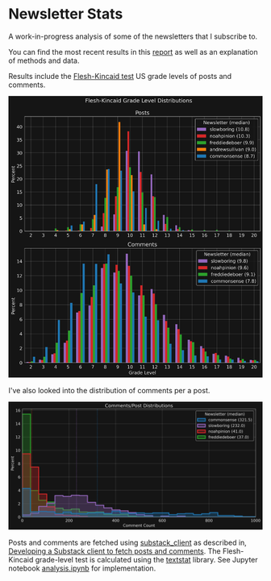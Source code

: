 # Newsletter Stats

A work-in-progress analysis of some of the newsletters that I subscribe to.

You can find the most recent results in this [report](https://matthagy.github.io/newsletter_stats/report)
as well as an explanation of methods and data.

Results include the [Flesh-Kincaid test](https://en.wikipedia.org/wiki/Flesch%E2%80%93Kincaid_readability_tests#Flesch%E2%80%93Kincaid_grade_level)
US grade levels of posts and comments.

![Grade level distributions](docs/fig/grade_level_dists.png)

I've also looked into the distribution of comments per a post.

![Comments per a post distributions](docs/fig/post_comments_dists.png)

Posts and comments are fetched using [substack_client](https://github.com/matthagy/substack_client) as described in,
[Developing a Substack client to fetch posts and comments](https://matthagy.substack.com/p/developing-a-custom-substack-front).
The Flesh-Kincaid grade-level test is calculated using the [textstat](https://github.com/textstat/textstat) library.
See Jupyter notebook [analysis.ipynb](./analysis.ipynb) for implementation.
